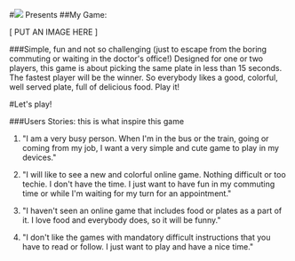 #![](https://ga-dash.s3.amazonaws.com/production/assets/logo-9f88ae6c9c3871690e33280fcf557f33.png) Presents
##My Game: 


[ PUT AN IMAGE HERE ]


###Simple, fun and not so challenging (just to escape from the boring commuting or waiting in the doctor's office!)
Designed for one or two players, this game is about picking the same plate in less than 15 seconds. The fastest player will be the winner. So everybody likes a good, colorful, well served plate, full of delicious food. Play it!

#Let's play!


###Users Stories: this is what inspire this game
1. "I am a very busy person. When I'm in the bus or the train, going or coming from my job, I want a very simple and cute game to play in my devices."

2. "I will like to see a new and colorful online game. Nothing difficult or too techie. I don't have the time. I just want to have fun in my commuting time or while I'm waiting for my turn for an appointment."

3. "I haven't seen an online game that includes food or plates as a part of it. I love food and everybody does, so it will be funny."

4. "I don't like the games with mandatory difficult instructions that you have to read or follow. I just want to play and have a nice time."













